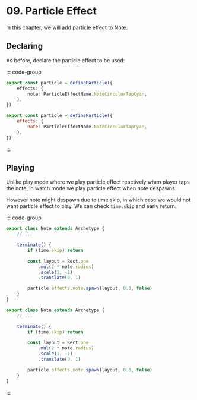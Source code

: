 # 09. Particle Effect

In this chapter, we will add particle effect to Note.

## Declaring

As before, declare the particle effect to be used:

::: code-group

```TypeScript
export const particle = defineParticle({
    effects: {
        note: ParticleEffectName.NoteCircularTapCyan,
    },
})
```

```JavaScript
export const particle = defineParticle({
    effects: {
        note: ParticleEffectName.NoteCircularTapCyan,
    },
})
```

:::

## Playing

Unlike play mode where we play particle effect reactively when player taps the note, in watch mode we play particle effect when note despawns.

However note might despawn due to time skip, in which case we would not want particle effect to play. We can check `time.skip` and early return.

::: code-group

```TypeScript
export class Note extends Archetype {
    // ...

    terminate() {
        if (time.skip) return

        const layout = Rect.one
            .mul(2 * note.radius)
            .scale(1, -1)
            .translate(0, 1)

        particle.effects.note.spawn(layout, 0.3, false)
    }
}
```

```JavaScript
export class Note extends Archetype {
    // ...

    terminate() {
        if (time.skip) return

        const layout = Rect.one
            .mul(2 * note.radius)
            .scale(1, -1)
            .translate(0, 1)

        particle.effects.note.spawn(layout, 0.3, false)
    }
}
```

:::
